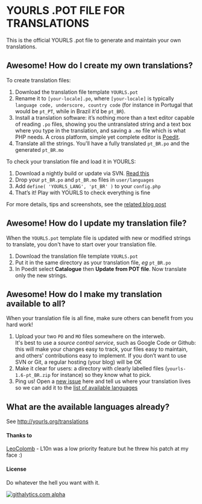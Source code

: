 # YOURLS .POT FILE FOR TRANSLATIONS

This is the official YOURLS .pot file to generate and maintain your own translations.

## Awesome! How do I create my own translations?

To create translation files:

1. Download the translation file template `YOURLS.pot`  
2. Rename it to `[your-locale].po`, where `[your-locale]` is typically `language code, underscore, country code` (for instance in Portugal that would be `pt_PT`, while in Brazil it’d be `pt_BR`).  
3. Install a translation software: it’s nothing more than a text editor capable of reading `.po` files, showing you the untranslated string and a text box where you type in the translation, and saving a `.mo` file which is what PHP needs. A cross platform, simple yet complete editor is [Poedit](http://www.poedit.net/).  
4. Translate all the strings. You'll have a fully translated `pt_BR.po` and the generated `pt_BR.mo`

To check your translation file and load it in YOURLS:

1. Download a nightly build or update via SVN. [Read this](https://github.com/YOURLS/YOURLS/wiki/Install-From-Git)
2. Drop your `pt_BR.po` and `pt_BR.mo` files in `user/languages`
3. Add `define( 'YOURLS_LANG', 'pt_BR' )` to your `config.php`
4. That’s it! Play with YOURLS to check everything is fine

For more details, tips and screenshots, see the [related blog post](http://blog.yourls.org/2013/02/workshop-how-to-create-your-own-translation-file-for-yourls/)

## Awesome! How do I update my translation file?

When the `YOURLS.pot` template file is updated with new or modified strings to translate, you don't have to start over your translation file.

1. Download the translation file template `YOURLS.pot`  
2. Put it in the same directory as your translation file, *eg* `pt_BR.po`  
3. In Poedit select **Catalogue** then **Update from POT file**. Now translate only the new strings.

## Awesome! How do I make my translation available to all?

When your translation file is all fine, make sure others can benefit from you hard work!

1. Upload your two `PO` and `MO` files somewhere on the interweb.  
It's best to use a *source control service*, such as Google Code or Github: this will make your changes easy to track, your files easy to maintain, and others' contributions easy to implement. If you don’t want to use SVN or Git, a regular hosting (your blog) will be OK  
2. Make it clear for users: a directory with clearly labelled files (`yourls-1.6-pt_BR.zip` for instance) so they know what to pick.  
3. Ping us! Open a [new issue](https://github.com/YOURLS/YOURLS.pot/issues) here and tell us where your translation lives so we can add it to the [list of available languages](http://yourls.org/translations)   

## What are the available languages already?

See http://yourls.org/translations


#### Thanks to
[LeoColomb](https://github.com/LeoColomb) - L10n was a low priority feature but he threw his patch at my face :)

#### License
Do whatever the hell you want with it.

[![githalytics.com alpha](https://cruel-carlota.pagodabox.com/51e281a952f55ec59467afad65496246 "githalytics.com")](http://githalytics.com/YOURLS/YOURLS.pot)
